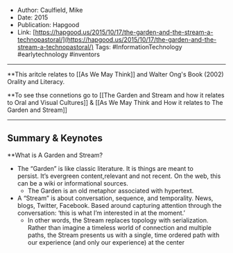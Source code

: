 - Author: Caulfield, Mike
- Date: 2015
- Publication: Hapgood
- Link: [https://hapgood.us/2015/10/17/the-garden-and-the-stream-a-technopastoral/](https://hapgood.us/2015/10/17/the-garden-and-the-stream-a-technopastoral/) Tags: #InformationTechnology #earlytechnology #inventors 
---
**This aritcle relates to [[As We May Think]] and Walter Ong's Book (2002) Orality and Literacy. 

**To see thse connetions go to [[The Garden and Stream and how it relates to Oral and Visual Cultures]] & [[As We May Think and How it relates to The Garden and Stream]]

--- 
## Summary & Keynotes

**What is A Garden and Stream?
- The “Garden” is like classic literature. It is things are meant to persist. It’s evergreen content,relevant and not recent. On the web, this can be a wiki or informational sources.
	- The Garden is an old metaphor associated with hypertext.
- A “Stream” is about conversation, sequence, and temporality. News, blogs, Twitter, Facebook. Based around capturing attention through the conversation: ‘this is what I’m interested in at the moment.’ 
	- In other words, the Stream replaces topology with serialization. Rather than imagine a timeless world of connection and multiple paths, the Stream presents us with a single, time ordered path with our experience (and only our experience) at the center
